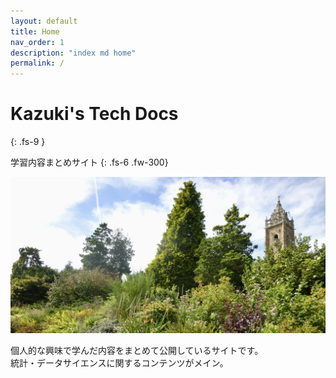 ```yaml
---
layout: default
title: Home
nav_order: 1
description: "index md home"
permalink: /
---
```


# Kazuki's Tech Docs
{: .fs-9 }

学習内容まとめサイト
{: .fs-6 .fw-300}

![header image](/assets/images/header.jpg)

個人的な興味で学んだ内容をまとめて公開しているサイトです。<br>
統計・データサイエンスに関するコンテンツがメイン。
